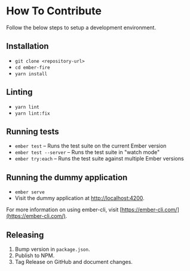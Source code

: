 # How To Contribute

Follow the below steps to setup a development environment.

## Installation

* `git clone <repository-url>`
* `cd ember-fire`
* `yarn install`

## Linting

* `yarn lint`
* `yarn lint:fix`

## Running tests

* `ember test` – Runs the test suite on the current Ember version
* `ember test --server` – Runs the test suite in "watch mode"
* `ember try:each` – Runs the test suite against multiple Ember versions

## Running the dummy application

* `ember serve`
* Visit the dummy application at [http://localhost:4200](http://localhost:4200).

For more information on using ember-cli, visit [https://ember-cli.com/](https://ember-cli.com/).

## Releasing

1. Bump version in `package.json`.
2. Publish to NPM.
3. Tag Release on GitHub and document changes.
